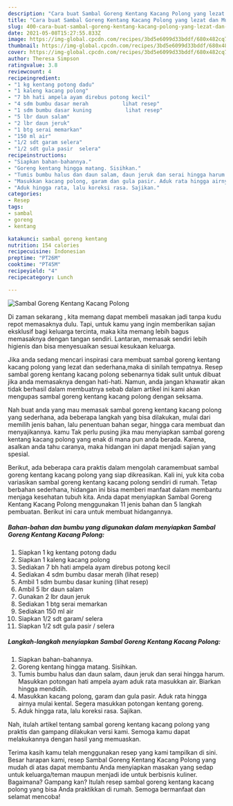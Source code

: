 ```yaml
---
description: "Cara buat Sambal Goreng Kentang Kacang Polong yang lezat dan Mudah Dibuat"
title: "Cara buat Sambal Goreng Kentang Kacang Polong yang lezat dan Mudah Dibuat"
slug: 400-cara-buat-sambal-goreng-kentang-kacang-polong-yang-lezat-dan-mudah-dibuat
date: 2021-05-08T15:27:55.833Z
image: https://img-global.cpcdn.com/recipes/3bd5e6099d33bddf/680x482cq70/sambal-goreng-kentang-kacang-polong-foto-resep-utama.jpg
thumbnail: https://img-global.cpcdn.com/recipes/3bd5e6099d33bddf/680x482cq70/sambal-goreng-kentang-kacang-polong-foto-resep-utama.jpg
cover: https://img-global.cpcdn.com/recipes/3bd5e6099d33bddf/680x482cq70/sambal-goreng-kentang-kacang-polong-foto-resep-utama.jpg
author: Theresa Simpson
ratingvalue: 3.8
reviewcount: 4
recipeingredient:
- "1 kg kentang potong dadu"
- "1 kaleng kacang polong"
- "7 bh hati ampela ayam direbus potong kecil"
- "4 sdm bumbu dasar merah           lihat resep"
- "1 sdm bumbu dasar kuning           lihat resep"
- "5 lbr daun salam"
- "2 lbr daun jeruk"
- "1 btg serai memarkan"
- "150 ml air"
- "1/2 sdt garam selera"
- "1/2 sdt gula pasir  selera"
recipeinstructions:
- "Siapkan bahan-bahannya."
- "Goreng kentang hingga matang. Sisihkan."
- "Tumis bumbu halus dan daun salam, daun jeruk dan serai hingga harum. Masukkan potongan hati ampela ayam aduk rata masukkan air. Biarkan hingga mendidih."
- "Masukkan kacang polong, garam dan gula pasir. Aduk rata hingga airnya mulai kental. Segera masukkan potongan kentang goreng."
- "Aduk hingga rata, lalu koreksi rasa. Sajikan."
categories:
- Resep
tags:
- sambal
- goreng
- kentang

katakunci: sambal goreng kentang 
nutrition: 154 calories
recipecuisine: Indonesian
preptime: "PT26M"
cooktime: "PT45M"
recipeyield: "4"
recipecategory: Lunch

---
```



![Sambal Goreng Kentang Kacang Polong](https://img-global.cpcdn.com/recipes/3bd5e6099d33bddf/680x482cq70/sambal-goreng-kentang-kacang-polong-foto-resep-utama.jpg)

Di zaman  sekarang , kita memang dapat membeli masakan jadi tanpa kudu repot memasaknya dulu. Tapi, untuk kamu yang ingin memberikan sajian eksklusif bagi keluarga tercinta, maka kita memang lebih bagus memasaknya dengan tangan sendiri. Lantaran, memasak sendiri lebih higienis dan bisa menyesuaikan sesuai kesukaan keluarga.

Jika anda sedang mencari inspirasi cara membuat sambal goreng kentang kacang polong yang lezat dan sederhana,maka di sinilah tempatnya. Resep sambal goreng kentang kacang polong  sebenarnya tidak sulit untuk dibuat jika anda memasaknya dengan hati-hati. Namun, anda jangan khawatir akan tidak berhasil dalam membuatnya 
sebab dalam artikel ini kami akan mengupas sambal goreng kentang kacang polong dengan seksama.  



Nah buat anda yang mau memasak sambal goreng kentang kacang polong yang sederhana, ada beberapa langkah yang bisa dilakukan, mulai dari memilih jenis bahan, lalu penentuan bahan segar, hingga cara membuat dan menyajikannya. kamu Tak perlu pusing jika mau menyiapkan sambal goreng kentang kacang polong yang enak di mana pun anda berada. Karena, asalkan anda  tahu caranya, maka hidangan ini dapat menjadi sajian yang spesial.

Berikut, ada beberapa cara praktis  dalam mengolah caramembuat sambal goreng kentang kacang polong yang siap dikreasikan. Kali ini, yuk kita coba variasikan sambal goreng kentang kacang polong sendiri di rumah. Tetap berbahan sederhana, hidangan ini bisa memberi manfaat dalam membantu menjaga kesehatan tubuh kita. Anda dapat menyiapkan Sambal Goreng Kentang Kacang Polong menggunakan 11 jenis bahan dan 5 langkah pembuatan. Berikut ini cara untuk membuat hidangannya.

<!--inarticleads1-->

##### Bahan-bahan dan bumbu yang digunakan dalam menyiapkan Sambal Goreng Kentang Kacang Polong:

1. Siapkan 1 kg kentang potong dadu
1. Siapkan 1 kaleng kacang polong
1. Sediakan 7 bh hati ampela ayam direbus potong kecil
1. Sediakan 4 sdm bumbu dasar merah           (lihat resep)
1. Ambil 1 sdm bumbu dasar kuning           (lihat resep)
1. Ambil 5 lbr daun salam
1. Gunakan 2 lbr daun jeruk
1. Sediakan 1 btg serai memarkan
1. Sediakan 150 ml air
1. Siapkan 1/2 sdt garam/ selera
1. Siapkan 1/2 sdt gula pasir / selera




<!--inarticleads2-->

##### Langkah-langkah menyiapkan Sambal Goreng Kentang Kacang Polong:

1. Siapkan bahan-bahannya.
1. Goreng kentang hingga matang. Sisihkan.
1. Tumis bumbu halus dan daun salam, daun jeruk dan serai hingga harum. Masukkan potongan hati ampela ayam aduk rata masukkan air. Biarkan hingga mendidih.
1. Masukkan kacang polong, garam dan gula pasir. Aduk rata hingga airnya mulai kental. Segera masukkan potongan kentang goreng.
1. Aduk hingga rata, lalu koreksi rasa. Sajikan.




Nah, itulah artikel tentang  sambal goreng kentang kacang polong  yang praktis dan gampang dilakukan versi kami. Semoga kamu dapat melakukannya dengan hasil yang memuaskan. 

Terima kasih kamu telah menggunakan resep yang kami tampilkan di sini. Besar harapan kami, resep  Sambal Goreng Kentang Kacang Polong yang mudah di atas dapat membantu Anda menyiapkan masakan yang sedap untuk keluarga/teman maupun menjadi ide untuk berbisnis kuliner. Bagaimana? Gampang kan? Itulah resep sambal goreng kentang kacang polong yang bisa Anda praktikkan di rumah. Semoga bermanfaat dan selamat mencoba!

